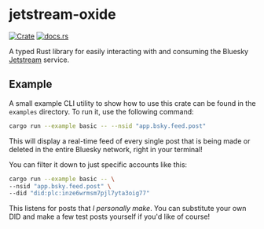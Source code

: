 # jetstream-oxide

[![Crate](https://img.shields.io/crates/v/jetstream-oxide.svg)](https://crates.io/crates/jetstream-oxide)
[![docs.rs](https://docs.rs/jetstream-oxide/badge.svg)](https://docs.rs/jetstream-oxide/latest/jetstream_oxide)

A typed Rust library for easily interacting with and consuming the
Bluesky [Jetstream](https://github.com/bluesky-social/jetstream)
service.

## Example

A small example CLI utility to show how to use this crate can be found in the `examples` directory. To run it, use the
following command:

```sh
cargo run --example basic -- --nsid "app.bsky.feed.post"
```

This will display a real-time feed of every single post that is being made or deleted in the entire Bluesky network,
right in your terminal!

You can filter it down to just specific accounts like this:

```sh
cargo run --example basic -- \
--nsid "app.bsky.feed.post" \
--did "did:plc:inze6wrmsm7pjl7yta3oig77"
```

This listens for posts that *I personally make*. You can substitute your own DID and make a few test posts yourself if
you'd
like of course!